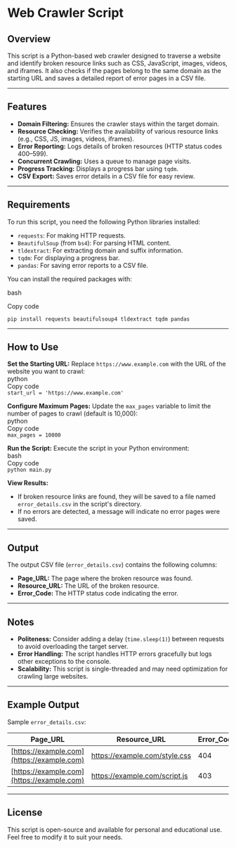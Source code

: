 # **Web Crawler Script**

## **Overview**

This script is a Python-based web crawler designed to traverse a website and identify broken resource links such as CSS, JavaScript, images, videos, and iframes. It also checks if the pages belong to the same domain as the starting URL and saves a detailed report of error pages in a CSV file.

---

## **Features**

* **Domain Filtering:** Ensures the crawler stays within the target domain.  
* **Resource Checking:** Verifies the availability of various resource links (e.g., CSS, JS, images, videos, iframes).  
* **Error Reporting:** Logs details of broken resources (HTTP status codes 400–599).  
* **Concurrent Crawling:** Uses a queue to manage page visits.  
* **Progress Tracking:** Displays a progress bar using `tqdm`.  
* **CSV Export:** Saves error details in a CSV file for easy review.

---

## **Requirements**

To run this script, you need the following Python libraries installed:

* `requests`: For making HTTP requests.  
* `BeautifulSoup` (from `bs4`): For parsing HTML content.  
* `tldextract`: For extracting domain and suffix information.  
* `tqdm`: For displaying a progress bar.  
* `pandas`: For saving error reports to a CSV file.

You can install the required packages with:

bash

Copy code

`pip install requests beautifulsoup4 tldextract tqdm pandas`

---

## **How to Use**

**Set the Starting URL:** Replace `https://www.example.com` with the URL of the website you want to crawl:  
python  
Copy code  
`start_url = 'https://www.example.com'`



**Configure Maximum Pages:** Update the `max_pages` variable to limit the number of pages to crawl (default is 10,000):  
python  
Copy code  
`max_pages = 10000`



**Run the Script:** Execute the script in your Python environment:  
bash  
Copy code  
`python main.py`

 
**View Results:**  
   * If broken resource links are found, they will be saved to a file named `error_details.csv` in the script's directory.  
   * If no errors are detected, a message will indicate no error pages were saved.

---

## **Output**

The output CSV file (`error_details.csv`) contains the following columns:

* **Page\_URL:** The page where the broken resource was found.  
* **Resource\_URL:** The URL of the broken resource.  
* **Error\_Code:** The HTTP status code indicating the error.

---

## **Notes**

* **Politeness:** Consider adding a delay (`time.sleep(1)`) between requests to avoid overloading the target server.  
* **Error Handling:** The script handles HTTP errors gracefully but logs other exceptions to the console.  
* **Scalability:** This script is single-threaded and may need optimization for crawling large websites.

---

## **Example Output**

Sample `error_details.csv`:

| Page\_URL | Resource\_URL | Error\_Code |
| ----- | ----- | ----- |
| [https://example.com](https://example.com) | https://example.com/style.css | 404 |
| [https://example.com](https://example.com) | https://example.com/script.js | 403 |

---

## **License**

This script is open-source and available for personal and educational use. Feel free to modify it to suit your needs.

